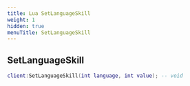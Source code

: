 ```yaml
---
title: Lua SetLanguageSkill
weight: 1
hidden: true
menuTitle: SetLanguageSkill
---
```

## SetLanguageSkill
```lua
client:SetLanguageSkill(int language, int value); -- void
```